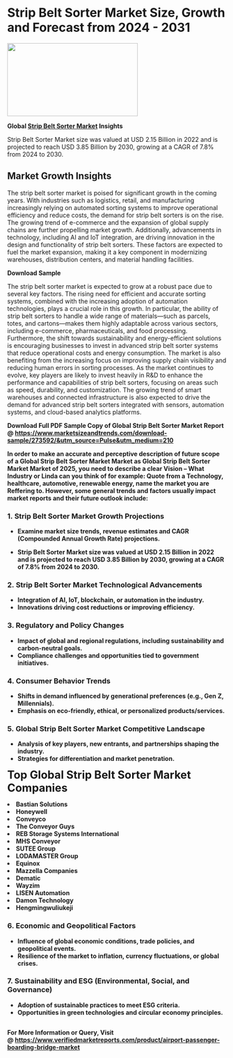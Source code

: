 <H1>Strip Belt Sorter Market Size, Growth and Forecast from 2024 - 2031</H1><img class="aligncenter size-medium wp-image-584254" src="https://thirdeyenews.in/wp-content/uploads/2024/09/Global-Market-Research-300x168.jpeg" alt="" width="300" height="168" /><p><strong>Global&nbsp;<a href="https://www.marketsizeandtrends.com/download-sample/273592/&amp;utm_source=Pulse&amp;utm_medium=210">Strip Belt Sorter Market</a> Insights</strong></p><p>Strip Belt Sorter Market size was valued at USD 2.15 Billion in 2022 and is projected to reach USD 3.85 Billion by 2030, growing at a CAGR of 7.8% from 2024 to 2030.</p><p><h2>Market Growth Insights</h2> <p>The strip belt sorter market is poised for significant growth in the coming years. With industries such as logistics, retail, and manufacturing increasingly relying on automated sorting systems to improve operational efficiency and reduce costs, the demand for strip belt sorters is on the rise. The growing trend of e-commerce and the expansion of global supply chains are further propelling market growth. Additionally, advancements in technology, including AI and IoT integration, are driving innovation in the design and functionality of strip belt sorters. These factors are expected to fuel the market expansion, making it a key component in modernizing warehouses, distribution centers, and material handling facilities.</p> <p><strong>Download Sample</strong></p> <p>The strip belt sorter market is expected to grow at a robust pace due to several key factors. The rising need for efficient and accurate sorting systems, combined with the increasing adoption of automation technologies, plays a crucial role in this growth. In particular, the ability of strip belt sorters to handle a wide range of materials—such as parcels, totes, and cartons—makes them highly adaptable across various sectors, including e-commerce, pharmaceuticals, and food processing. Furthermore, the shift towards sustainability and energy-efficient solutions is encouraging businesses to invest in advanced strip belt sorter systems that reduce operational costs and energy consumption. The market is also benefiting from the increasing focus on improving supply chain visibility and reducing human errors in sorting processes. As the market continues to evolve, key players are likely to invest heavily in R&D to enhance the performance and capabilities of strip belt sorters, focusing on areas such as speed, durability, and customization. The growing trend of smart warehouses and connected infrastructure is also expected to drive the demand for advanced strip belt sorters integrated with sensors, automation systems, and cloud-based analytics platforms. <p><strong></p><p><span class=""><strong>Download Full PDF Sample Copy of Global Strip Belt Sorter Market Report</strong> @ <a href="https://www.marketsizeandtrends.com/download-sample/273592/&amp;utm_source=Pulse&amp;utm_medium=210" target="_blank">https://www.marketsizeandtrends.com/download-sample/273592/&amp;utm_source=Pulse&amp;utm_medium=210</a></span></p><p>In order to make an accurate and perceptive description of future scope of a Global&nbsp;Strip Belt Sorter Market Market as Global&nbsp;Strip Belt Sorter Market Market of 2025, you need to describe a clear Vision &ndash; What Industry or Linda can you think of for example: Quote from a Technology, healthcare, automotive, renewable energy, name the market you are Reffering to. However, some general trends and factors usually impact market reports and their future outlook include:</p><h3>1.&nbsp;<strong>Strip Belt Sorter Market Growth Projections</strong></h3><ul><li>Examine market size trends, revenue estimates and CAGR (Compounded Annual Growth Rate) projections.</li><li><p>Strip Belt Sorter Market size was valued at USD 2.15 Billion in 2022 and is projected to reach USD 3.85 Billion by 2030, growing at a CAGR of 7.8% from 2024 to 2030.</p></li></ul><h3>2.&nbsp;<strong>Strip Belt Sorter Market Technological Advancements</strong></h3><ul><li>Integration of AI, IoT, blockchain, or automation in the industry.</li><li>Innovations driving cost reductions or improving efficiency.</li></ul><h3>3.&nbsp;<strong>Regulatory and Policy Changes</strong></h3><ul><li>Impact of global and regional regulations, including sustainability and carbon-neutral goals.</li><li>Compliance challenges and opportunities tied to government initiatives.</li></ul><h3>4.&nbsp;<strong>Consumer Behavior Trends</strong></h3><ul><li>Shifts in demand influenced by generational preferences (e.g., Gen Z, Millennials).</li><li>Emphasis on eco-friendly, ethical, or personalized products/services.</li></ul><h3>5.&nbsp;<strong>Global Strip Belt Sorter Market Competitive Landscape</strong></h3><ul><li>Analysis of key players, new entrants, and partnerships shaping the industry.</li><li>Strategies for differentiation and market penetration.</li></ul><p data-pm-slice="1 1 []"><span style="color: inherit; font-family: inherit; font-size: 25px;">Top Global Strip Belt Sorter Market Companies</span></p><div class="" data-test-id=""><p><li>Bastian Solutions</li><li> Honeywell</li><li> Conveyco</li><li> The Conveyor Guys</li><li> REB Storage Systems International</li><li> MHS Conveyor</li><li> SUTEE Group</li><li> LODAMASTER Group</li><li> Equinox</li><li> Mazzella Companies</li><li> Dematic</li><li> Wayzim</li><li> LISEN Automation</li><li> Damon Technology</li><li> Hengmingwuliukeji</li></p></div><h3>6.&nbsp;<strong>Economic and Geopolitical Factors</strong></h3><ul><li>Influence of global economic conditions, trade policies, and geopolitical events.</li><li>Resilience of the market to inflation, currency fluctuations, or global crises.</li></ul><h3>7.&nbsp;<strong>Sustainability and ESG (Environmental, Social, and Governance)</strong></h3><ul><li>Adoption of sustainable practices to meet ESG criteria.</li><li>Opportunities in green technologies and circular economy principles.</li></ul><h2><strong style="font-size: 14px;">For More Information or Query, Visit @&nbsp;</strong><a style="background-color: #ffffff; font-size: 14px;" href="https://www.marketsizeandtrends.com/report/strip-belt-sorter-market/" target="_blank">https://www.verifiedmarketreports.com/product/airport-passenger-boarding-bridge-market</a></h2>
